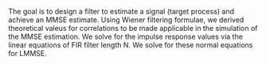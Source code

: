 The goal is to design a filter to estimate a signal (target process) and
achieve an MMSE estimate. Using Wiener filtering formulae, we derived
theoretical valeus for correlations to be made applicable in the simulation
of the MMSE estimation. We solve for the impulse response values via the
linear equations of FIR filter length N. We solve for these normal
equations for LMMSE.
